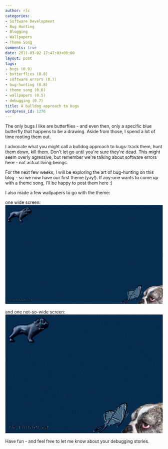 ```yaml
---
author: rlc
categories:
- Software Development
- Bug Hunting
- Blogging
- Wallpapers
- Theme Song
comments: true
date: 2011-03-02 17:47:03+00:00
layout: post
tags:
- bugs (0.9)
- butterflies (0.8)
- software errors (0.7)
- bug-hunting (0.8)
- theme song (0.6)
- wallpapers (0.5)
- debugging (0.7)
title: A bulldog approach to bugs
wordpress_id: 1276
---
```


The only bugs I like are butterflies - and even then, only a specific blue butterfly that happens to be a drawing. Aside from those, I spend a lot of time rooting them out.

I advocate what you might call a bulldog approach to bugs: track them, hunt them down, kill them. Don't let go until you're sure they're dead. This might seem overly agressive, but remember we're talking about software errors here - not actual living beings.

<!--more-->

For the next few weeks, I will be exploring the art of bug-hunting on this blog - so we now have our first theme (yay!). If any-one wants to come up with a theme song, I'll be happy to post them here :)

I also made a few wallpapers to go with the theme:

one wide screen: [![](/assets/2011/03/march-wallpaper.png)](/assets/2011/03/march-wallpaper.png)

and one not-so-wide screen: [![](/assets/2011/03/march-wallpaper-small.png)](/assets/2011/03/march-wallpaper-small.png)

Have fun - and feel free to let me know about your debugging stories.
